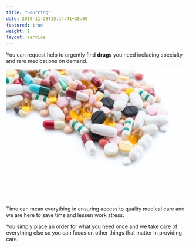 ```yaml
---
title: "Sourcing"
date: 2018-11-28T15:14:41+20:00  
featured: true
weight: 1
layout: service
---
```


You can request help to urgently find **drugs** you need including specialty and rare medications on demand.

![Pharm drugs](/images/illustrations/medicines.webp)

Time can mean everything in ensuring access to quality medical care and we are here to save time and lessen work stress. 

You simply place an order for what you need once and we take care of everything else so you can focus on other things that matter in providing care.

